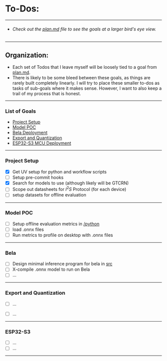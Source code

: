 # To-Dos:
- - -
 * ###### Check out the [plan.md](./plan.md) file to see the goals at a larger bird's eye view.
- - - 
## Organization:

 - Each set of Todos that I leave myself will be loosely tied to a goal from [plan.md](./plan.md). 
 - There is likely to be some bleed between these goals, as things are rarely built completely linearly. I will try to place these smaller to-dos as tasks of sub-goals where it makes sense. However, I want to also keep a trail of my process that is honest. 
- - - 
 ### List of Goals

 - [Project Setup](#project-setup)
 - [Model POC](#model-poc)
 - [Bela Deployment](#bela)
 - [Export and Quantization](#export-and-quantization)
 - [ESP32-S3 MCU Deployment](#esp32-s3)

- - - 

### Project Setup

 - [X] Get UV setup for python and workflow scripts
 - [ ] Setup pre-commit hooks
 - [x] Search for models to use (although likely will be GTCRN)
 - [ ] Scope out datasheets for $I^{2}S$ Protocol (for each device)
 - [ ] setup datasets for offline evaluation

- - - 

### Model POC

 - [ ] Setup offline evaluation metrics in [/python](/python/)
 - [ ] load .onnx files
 - [ ] Run metrics to profile on desktop with .onnx files 

- - - 

### Bela 

 - [ ] Design minimal inference program for bela in [src](/src/)
 - [ ] X-compile .onnx model to run on Bela
 - [ ] ...

- - - 

### Export and Quantization

 - [ ] ...
 - [ ] ...


- - - 

### ESP32-S3

 - [ ] ...
 - [ ] ...

- - - 
